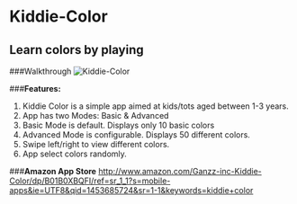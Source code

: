 # Kiddie-Color
## Learn colors by playing

###Walkthrough
![Kiddie-Color](KidddieColor.gif)

###**Features:**
1. Kiddie Color is a simple app aimed at kids/tots aged between 1-3 years.
2. App has two Modes: Basic & Advanced
3. Basic Mode is default. Displays only 10 basic colors
4. Advanced Mode is configurable. Displays 50 different colors.
5. Swipe left/right to view different colors. 
6. App select colors randomly.

###**Amazon App Store**
http://www.amazon.com/Ganzz-inc-Kiddie-Color/dp/B01B0XBQFI/ref=sr_1_1?s=mobile-apps&ie=UTF8&qid=1453685724&sr=1-1&keywords=kiddie+color
